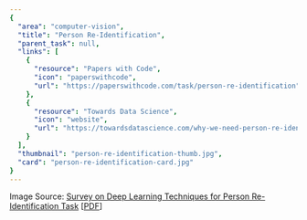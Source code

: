 ```yaml
---
{
  "area": "computer-vision",
  "title": "Person Re-Identification",
  "parent_task": null,
  "links": [
    {
      "resource": "Papers with Code",
      "icon": "paperswithcode",
      "url": "https://paperswithcode.com/task/person-re-identification"
    },
    {
      "resource": "Towards Data Science",
      "icon": "website",
      "url": "https://towardsdatascience.com/why-we-need-person-re-identification-3a45d170098b"
    }
  ],
  "thumbnail": "person-re-identification-thumb.jpg",
  "card": "person-re-identification-card.jpg"
}
---
```

Image Source: [Survey on Deep Learning Techniques for Person Re-Identification Task](https://www.semanticscholar.org/paper/Survey-on-Deep-Learning-Techniques-for-Person-Task-Lavi-Serj/7b6b49adf60d56d1b33b428fdf66aff7426fca6e) [[PDF](https://arxiv.org/pdf/1807.05284.pdf)]  